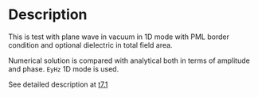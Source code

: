 # Description

This is test with plane wave in vacuum in 1D mode with PML border condition and optional dielectric in total field area.

Numerical solution is compared with analytical both in terms of amplitude and phase. `EyHz` 1D mode is used.

See detailed description at [t7.1](../t7.1/README.md)
